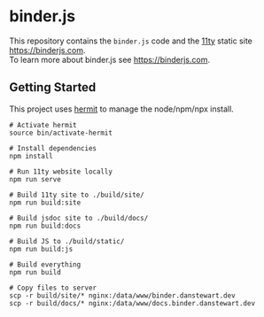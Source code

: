 # binder.js

This repository contains the `binder.js` code and the [11ty](https://www.11ty.dev/) static site https://binderjs.com.  
To learn more about binder.js see https://binderjs.com.

## Getting Started

This project uses [hermit](https://cashapp.github.io/hermit/usage/get-started/) to manage the node/npm/npx install.

```
# Activate hermit
source bin/activate-hermit

# Install dependencies
npm install

# Run 11ty website locally
npm run serve

# Build 11ty site to ./build/site/
npm run build:site

# Build jsdoc site to ./build/docs/
npm run build:docs

# Build JS to ./build/static/
npm run build:js

# Build everything
npm run build

# Copy files to server
scp -r build/site/* nginx:/data/www/binder.danstewart.dev
scp -r build/docs/* nginx:/data/www/docs.binder.danstewart.dev
```
